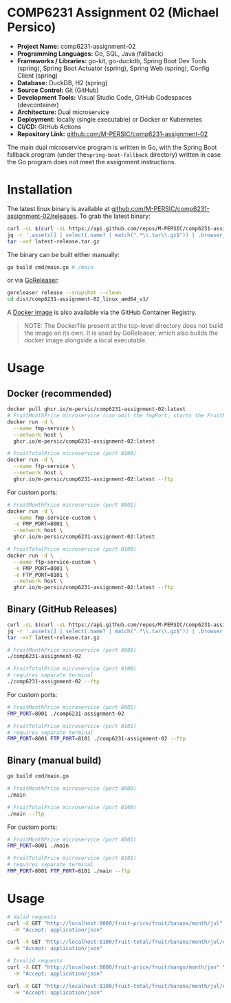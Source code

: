 # COMP6231 Assignment 02 (Michael Persico)

- **Project Name:** comp6231-assignment-02
- **Programming Languages:** Go, SQL, Java (fallback)
- **Frameworks / Libraries:** go-kit, go-duckdb, Spring Boot Dev Tools (spring), Spring Boot Actuator (spring), Spring Web (spring), Config Client (spring)
- **Database:** DuckDB, H2 (spring)
- **Source Control:** Git (GitHub)
- **Development Tools:** Visual Studio Code, GitHub Codespaces (devcontainer)
- **Architecture:** Dual microservice
- **Deployment:** locally (single executable) or Docker or Kubernetes
- **CI/CD:** GitHub Actions
- **Repository Link:** [github.com/M-PERSIC/comp6231-assignment-02](https://github.com/M-PERSIC/comp6231-assignment-02.git)                                                                     

The main dual microservice program is written in Go, with the Spring Boot fallback program (under the`spring-boot-fallback` directory) written in case the Go program does not meet the assignment instructions.

# Installation

The latest linux binary is available at [github.com/M-PERSIC/comp6231-assignment-02/releases](https://github.com/M-PERSIC/comp6231-assignment-02/releases). To grab the latest binary:

```bash
curl -sL $(curl -sL https://api.github.com/repos/M-PERSIC/comp6231-assignment-02/releases/latest | \
jq -r '.assets[] | select(.name? | match(".*\\.tar\\.gz$")) | .browser_download_url') -o latest-release.tar.gz
tar -xvf latest-release.tar.gz 
```

The binary can be built either manually:

```bash
go build cmd/main.go #./main 
```

or via [GoReleaser](https://goreleaser.com/):

```bash
goreleaser release --snapshot --clean
cd dist/comp6231-assignment-02_linux_amd64_v1/
```

A [Docker image](https://github.com/M-PERSIC/comp6231-assignment-02/pkgs/container/comp6231-assignment-02) is also available via the GitHub Container Registry. 

> NOTE: The Dockerfile present at the top-level directory does not build the image on its own.
> It is used by GoReleaser, which also builds the docker image alongside a local executable.

# Usage

## Docker (recommended)

```bash
docker pull ghcr.io/m-persic/comp6231-assignment-02:latest
# FruitMonthPrice microservice (can omit the fmpPort, starts the FruitMonthPrice at port 8000 by default)
docker run -d \
  --name fmp-service \
  --network host \
  ghcr.io/m-persic/comp6231-assignment-02:latest

# FruitTotalPrice microservice (port 8100)
docker run -d \
  --name ftp-service \
  --network host \
  ghcr.io/m-persic/comp6231-assignment-02:latest --ftp
```

For custom ports:

```bash
# FruitMonthPrice microservice (port 8001)
docker run -d \
  --name fmp-service-custom \
  -e FMP_PORT=8001 \
  --network host \
  ghcr.io/m-persic/comp6231-assignment-02:latest

# FruitTotalPrice microservice (port 8100)
docker run -d \
  --name ftp-service-custom \
  -e FMP_PORT=8001 \
  -e FTP_PORT=8101 \
  --network host \
  ghcr.io/m-persic/comp6231-assignment-02:latest --ftp
```

## Binary (GitHub Releases)

```bash
curl -sL $(curl -sL https://api.github.com/repos/M-PERSIC/comp6231-assignment-02/releases/latest | \
jq -r '.assets[] | select(.name? | match(".*\\.tar\\.gz$")) | .browser_download_url') -o latest-release.tar.gz
tar -xvf latest-release.tar.gz 

# FruitMonthPrice microservice (port 8000)
./comp6231-assignment-02 

# FruitTotalPrice microservice (port 8100)
# requires separate terminal
./comp6231-assignment-02 --ftp
```

For custom ports:

```bash
# FruitMonthPrice microservice (port 8001)
FMP_PORT=8001 ./comp6231-assignment-02

# FruitTotalPrice microservice (port 8101)
# requires separate terminal
FMP_PORT=8001 FTP_PORT=8101 ./comp6231-assignment-02 --ftp
```

## Binary (manual build)

```bash
go build cmd/main.go

# FruitMonthPrice microservice (port 8000)
./main

# FruitTotalPrice microservice (port 8100)
./main --ftp
```

For custom ports:

```bash
# FruitMonthPrice microservice (port 8001)
FMP_PORT=8001 ./main

# FruitTotalPrice microservice (port 8101)
# requires separate terminal
FMP_PORT=8001 FTP_PORT=8101 ./main --ftp
```

# Usage

```bash
# Valid requests
curl -X GET "http://localhost:8000/fruit-price/fruit/banana/month/jul" \
  -H "Accept: application/json"

curl -X GET "http://localhost:8100/fruit-total/fruit/banana/month/jul/quantity/10" \
  -H "Accept: application/json"

# Invalid requests
curl -X GET "http://localhost:8000/fruit-price/fruit/mango/month/jan" \
  -H "Accept: application/json"

curl -X GET "http://localhost:8100/fruit-total/fruit/banana/month/jul/quantity/-5" \
  -H "Accept: application/json"
```
